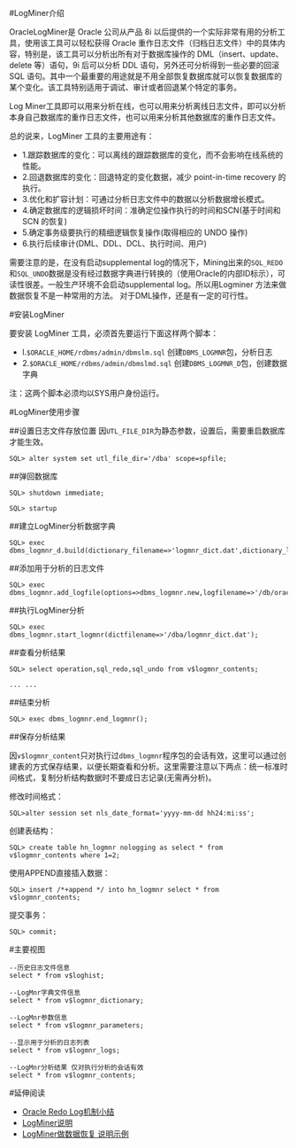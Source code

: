#LogMiner介绍

OracleLogMiner是 Oracle 公司从产品 8i 以后提供的一个实际非常有用的分析工具，使用该工具可以轻松获得 Oracle 重作日志文件（归档日志文件）中的具体内容，特别是，该工具可以分析出所有对于数据库操作的 DML（insert、update、delete 等）语句，9i 后可以分析 DDL 语句，另外还可分析得到一些必要的回滚 SQL 语句。其中一个最重要的用途就是不用全部恢复数据库就可以恢复数据库的某个变化。该工具特别适用于调试、审计或者回退某个特定的事务。

Log Miner工具即可以用来分析在线，也可以用来分析离线日志文件，即可以分析本身自己数据库的重作日志文件，也可以用来分析其他数据库的重作日志文件。

总的说来，LogMiner 工具的主要用途有：

* 1.跟踪数据库的变化：可以离线的跟踪数据库的变化，而不会影响在线系统的性能。
* 2.回退数据库的变化：回退特定的变化数据，减少 point-in-time recovery 的执行。
* 3.优化和扩容计划：可通过分析日志文件中的数据以分析数据增长模式。
* 4.确定数据库的逻辑损坏时间：准确定位操作执行的时间和SCN(基于时间和SCN 的恢复)
* 5.确定事务级要执行的精细逻辑恢复操作(取得相应的 UNDO 操作)
* 6.执行后续审计(DML、DDL、DCL、执行时间、用户)

需要注意的是，在没有启动supplemental log的情况下，Mining出来的`SQL_REDO`和`SQL_UNDO`数据是没有经过数据字典进行转换的（使用Oracle的内部ID标示），可读性很差。一般生产环境不会启动supplemental log。所以用Logminer 方法来做数据恢复不是一种常用的方法。 对于DML操作，还是有一定的可行性。

#安装LogMiner

要安装 LogMiner 工具，必须首先要运行下面这样两个脚本：

* l.`$ORACLE_HOME/rdbms/admin/dbmslm.sql` 	创建`DBMS_LOGMNR`包，分析日志
* 2.`$ORACLE_HOME/rdbms/admin/dbmslmd.sql` 	创建`DBMS_LOGMNR_D`包，创建数据字典

注：这两个脚本必须均以SYS用户身份运行。


#LogMiner使用步骤

##设置日志文件存放位置
因`UTL_FILE_DIR`为静态参数，设置后，需要重启数据库才能生效。

	SQL> alter system set utl_file_dir='/dba' scope=spfile;

##弹回数据库

	SQL> shutdown immediate;

	SQL> startup

##建立LogMiner分析数据字典

	SQL> exec dbms_logmnr_d.build(dictionary_filename=>'logmnr_dict.dat',dictionary_location=>'/dba');

##添加用于分析的日志文件

	SQL> exec dbms_logmnr.add_logfile(options=>dbms_logmnr.new,logfilename=>'/db/oracle/arch/1_9_808334794.arc');	

##执行LogMiner分析

	SQL> exec dbms_logmnr.start_logmnr(dictfilename=>'/dba/logmnr_dict.dat');

##查看分析结果

	SQL> select operation,sql_redo,sql_undo from v$logmnr_contents;
	
	... ...

##结束分析

	SQL> exec dbms_logmnr.end_logmnr();

##保存分析结果

因`v$logmnr_content`只对执行过`dbms_logmnr`程序包的会话有效，这里可以通过创建表的方式保存结果，以便长期查看和分析。这里需要注意以下两点：统一标准时间格式，复制分析结构数据时不要成日志记录(无需再分析)。

修改时间格式：

	SQL>alter session set nls_date_format='yyyy-mm-dd hh24:mi:ss';

创建表结构：
	 
	SQL> create table hn_logmnr nologging as select * from v$logmnr_contents where 1=2;
	
使用APPEND直接插入数据：

	SQL> insert /*+append */ into hn_logmnr select * from v$logmnr_contents;
	 
提交事务：

	SQL> commit;

#主要视图

	--历史日志文件信息
	select * from v$loghist;
	
	--LogMnr字典文件信息
	select * from v$logmnr_dictionary;
	
	--LogMnr参数信息
	select * from v$logmnr_parameters;
	
	--显示用于分析的日志列表
	select * from v$logmnr_logs;
	
	--LogMnr分析结果 仅对执行分析的会话有效
	select * from v$logmnr_contents;

#延伸阅读

* [Oracle Redo Log机制小结](http://blog.csdn.net/tianlesoftware/article/details/7346212)
* [LogMiner说明](http://blog.csdn.net/tianlesoftware/article/details/5604497)
* [LogMiner做数据恢复 说明示例](http://blog.csdn.net/tianlesoftware/article/details/6554674)